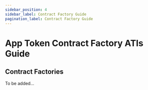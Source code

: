 ```yaml
---
sidebar_position: 4
sidebar_label: Contract Factory Guide
pagination_label: Contract Factory Guide
---
```


# App Token Contract Factory ATIs Guide

## Contract Factories

To be added...
